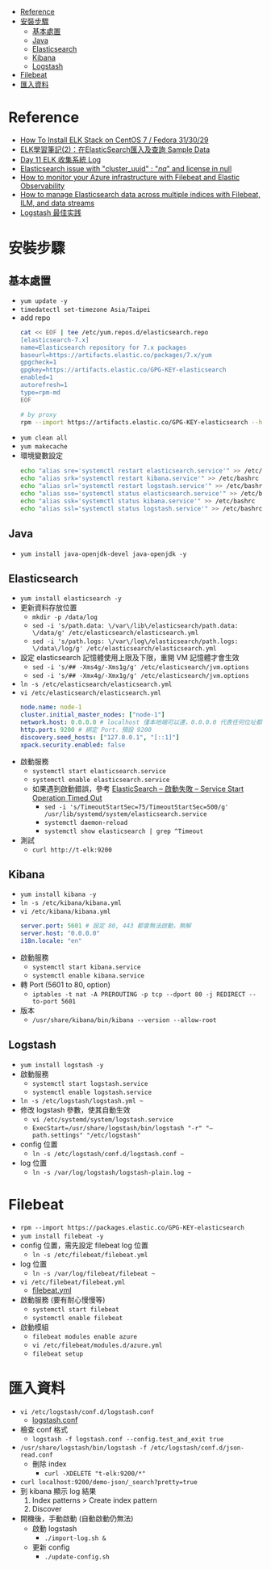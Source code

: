 - [Reference](#reference)
- [安裝步驟](#安裝步驟)
  - [基本處置](#基本處置)
  - [Java](#java)
  - [Elasticsearch](#elasticsearch)
  - [Kibana](#kibana)
  - [Logstash](#logstash)
- [Filebeat](#filebeat)
- [匯入資料](#匯入資料)

# Reference
- [How To Install ELK Stack on CentOS 7 / Fedora 31/30/29](https://computingforgeeks.com/how-to-install-elk-stack-on-centos-fedora/)
- [ELK學習筆記(2)：在ElasticSearch匯入及查詢 Sample Data](https://atceiling.blogspot.com/2018/05/linux3elasticsearch-sample-data.html)
- [Day 11 ELK 收集系統 Log](https://ithelp.ithome.com.tw/articles/10200989)
- [Elasticsearch issue with "cluster_uuid" : "_na_" and license in null](https://stackoverflow.com/questions/67451816/elasticsearch-issue-with-cluster-uuid-na-and-license-in-null)
- [How to monitor your Azure infrastructure with Filebeat and Elastic Observability](https://cloudblogs.microsoft.com/opensource/2021/01/07/how-to-monitor-azure-infrastructure-filebeat-elastic-observability/)
- [How to manage Elasticsearch data across multiple indices with Filebeat, ILM, and data streams](https://www.elastic.co/blog/how-to-manage-elasticsearch-data-multiple-indices-filebeat-ilm-data-streams)
- [Logstash 最佳实践](https://doc.yonyoucloud.com/doc/logstash-best-practice-cn/index.html)

# 安裝步驟
## 基本處置
- `yum update -y`
- `timedatectl set-timezone Asia/Taipei`
- add repo
    ```bash
    cat << EOF | tee /etc/yum.repos.d/elasticsearch.repo
    [elasticsearch-7.x]
    name=Elasticsearch repository for 7.x packages
    baseurl=https://artifacts.elastic.co/packages/7.x/yum
    gpgcheck=1
    gpgkey=https://artifacts.elastic.co/GPG-KEY-elasticsearch
    enabled=1
    autorefresh=1
    type=rpm-md
    EOF

    # by proxy
    rpm --import https://artifacts.elastic.co/GPG-KEY-elasticsearch --httpproxy 10.248.15.8 --httpport 80
    ```
- `yum clean all`
- `yum makecache`
- 環境變數設定
    ```bash
    echo "alias sre='systemctl restart elasticsearch.service'" >> /etc/bashrc
    echo "alias srk='systemctl restart kibana.service'" >> /etc/bashrc
    echo "alias srl='systemctl restart logstash.service'" >> /etc/bashrc
    echo "alias sse='systemctl status elasticsearch.service'" >> /etc/bashrc
    echo "alias ssk='systemctl status kibana.service'" >> /etc/bashrc
    echo "alias ssl='systemctl status logstash.service'" >> /etc/bashrc
    ```

## Java
- `yum install java-openjdk-devel java-openjdk -y`

## Elasticsearch
- `yum install elasticsearch -y`
- 更新資料存放位置
    - `mkdir -p /data/log`
    - `sed -i 's/path.data: \/var\/lib\/elasticsearch/path.data: \/data/g' /etc/elasticsearch/elasticsearch.yml`
    - `sed -i 's/path.logs: \/var\/log\/elasticsearch/path.logs: \/data\/log/g' /etc/elasticsearch/elasticsearch.yml`
- 設定 elasticsearch 記憶體使用上限及下限，重開 VM 記憶體才會生效
    - `sed -i 's/## -Xms4g/-Xms1g/g' /etc/elasticsearch/jvm.options`
    - `sed -i 's/## -Xmx4g/-Xmx1g/g' /etc/elasticsearch/jvm.options`
- `ln -s /etc/elasticsearch/elasticsearch.yml`
- `vi /etc/elasticsearch/elasticsearch.yml`
    ```yml
    node.name: node-1
    cluster.initial_master_nodes: ["node-1"]
    network.host: 0.0.0.0 # localhost 僅本地端可以連，0.0.0.0 代表任何位址都可存取
    http.port: 9200 # 綁定 Port，預設 9200
    discovery.seed_hosts: ["127.0.0.1", "[::1]"]
    xpack.security.enabled: false
    ```
- 啟動服務
    - `systemctl start elasticsearch.service`
    - `systemctl enable elasticsearch.service`
    - 如果遇到啟動錯誤，參考 [ElasticSearch – 啟動失敗 – Service Start Operation Timed Out](https://terryl.in/zh/elasticsearch-service-start-operation-timed-out/)
        - `sed -i 's/TimeoutStartSec=75/TimeoutStartSec=500/g' /usr/lib/systemd/system/elasticsearch.service`
        - `systemctl daemon-reload`
        - `systemctl show elasticsearch | grep ^Timeout`
- 測試
    - `curl http://t-elk:9200`

## Kibana
- `yum install kibana -y`
- `ln -s /etc/kibana/kibana.yml`
- `vi /etc/kibana/kibana.yml`
    ```yml
    server.port: 5601 # 設定 80, 443 都會無法啟動，無解
    server.host: "0.0.0.0"
    i18n.locale: "en"
    ```
- 啟動服務
    - `systemctl start kibana.service`
    - `systemctl enable kibana.service`
- 轉 Port (5601 to 80, option)
    - `iptables -t nat -A PREROUTING -p tcp --dport 80 -j REDIRECT --to-port 5601`
- 版本
    - `/usr/share/kibana/bin/kibana --version --allow-root`

## Logstash
- `yum install logstash -y`
- 啟動服務
    - `systemctl start logstash.service`
    - `systemctl enable logstash.service`
- `ln -s /etc/logstash/logstash.yml ~`
- 修改 logstash 參數，使其自動生效
    - `vi /etc/systemd/system/logstash.service`
    - `ExecStart=/usr/share/logstash/bin/logstash "-r" "–path.settings" "/etc/logstash"`
- config 位置
    - `ln -s /etc/logstash/conf.d/logstash.conf ~`
- log 位置
    - `ln -s /var/log/logstash/logstash-plain.log ~`

# Filebeat
- `rpm --import https://packages.elastic.co/GPG-KEY-elasticsearch`
- `yum install filebeat -y`
- config 位置，需先設定 filebeat log 位置
    - `ln -s /etc/filebeat/filebeat.yml`
- log 位置
    - `ln -s /var/log/filebeat/filebeat ~`
- `vi /etc/filebeat/filebeat.yml`
    - [filebeat.yml](./config/filebeat.yml)
- 啟動服務 (要有耐心慢慢等)
    - `systemctl start filebeat`
    - `systemctl enable filebeat`
- 啟動模組
    - `filebeat modules enable azure`
    - `vi /etc/filebeat/modules.d/azure.yml`
    - `filebeat setup`

# 匯入資料
- `vi /etc/logstash/conf.d/logstash.conf`
    - [logstash.conf](./config/logstash.conf)
- 檢查 conf 格式
    - `logstash -f logstash.conf --config.test_and_exit true`
- `/usr/share/logstash/bin/logstash -f /etc/logstash/conf.d/json-read.conf`
    - 刪除 index
        - `curl -XDELETE "t-elk:9200/*"`
- `curl localhost:9200/demo-json/_search?pretty=true`
- 到 kibana 顯示 log 結果
    1. Index patterns > Create index pattern
    2. Discover
- 開機後，手動啟動 (自動啟動仍無法)
    - 啟動 logstash
        - `./import-log.sh &`
    - 更新 config
        - `./update-config.sh`